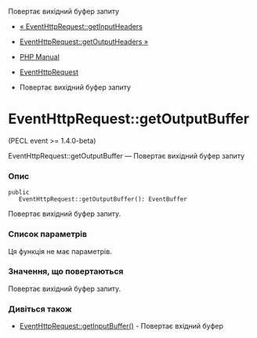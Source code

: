 Повертає вихідний буфер запиту

-   [« EventHttpRequest::getInputHeaders](eventhttprequest.getinputheaders.html)
    
-   [EventHttpRequest::getOutputHeaders »](eventhttprequest.getoutputheaders.html)
    
-   [PHP Manual](index.html)
    
-   [EventHttpRequest](class.eventhttprequest.html)
    
-   Повертає вихідний буфер запиту
    

# EventHttpRequest::getOutputBuffer

(PECL event >= 1.4.0-beta)

EventHttpRequest::getOutputBuffer — Повертає вихідний буфер запиту

### Опис

```methodsynopsis
public
   EventHttpRequest::getOutputBuffer(): EventBuffer
```

Повертає вихідний буфер запиту.

### Список параметрів

Ця функція не має параметрів.

### Значення, що повертаються

Повертає вихідний буфер запиту.

### Дивіться також

-   [EventHttpRequest::getInputBuffer()](eventhttprequest.getinputbuffer.html) - Повертає вхідний буфер